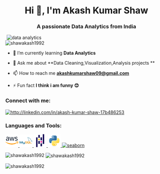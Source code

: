 
<h1 align="center">Hi 👋, I'm Akash Kumar Shaw</h1>
<h3 align="center">A passionate Data Analytics from India</h3>
<img align="right" alt="data analytics" width="500" src="https://user-images.githubusercontent.com/55389276/140866485-8fb1c876-9a8f-4d6a-98dc-08c4981eaf70.gif">
<p align="left"> <img src="https://komarev.com/ghpvc/?username=shawakash1992&label=Profile%20views&color=0e75b6&style=flat" alt="shawakash1992" /> </p>

- 🌱 I’m currently learning **Data Analytics**

- 💬 Ask me about **Data Cleaning,Visualization,Analysis projects **

- 📫 How to reach me **akashkumarshaw09@gmail.com**

- ⚡ Fun fact **I think i am funny 😊**

<h3 align="left">Connect with me:</h3>
<p align="left">
<a href="https://linkedin.com/in/http://linkedin.com/in/akash-kumar-shaw-17b486253" target="blank"><img align="center" src="https://raw.githubusercontent.com/rahuldkjain/github-profile-readme-generator/master/src/images/icons/Social/linked-in-alt.svg" alt="http://linkedin.com/in/akash-kumar-shaw-17b486253" height="30" width="40" /></a>
</p>

<h3 align="left">Languages and Tools:</h3>
<p align="left"> <a href="https://aws.amazon.com" target="_blank" rel="noreferrer"> <img src="https://raw.githubusercontent.com/devicons/devicon/master/icons/amazonwebservices/amazonwebservices-original-wordmark.svg" alt="aws" width="40" height="40"/> </a> <a href="https://www.mysql.com/" target="_blank" rel="noreferrer"> <img src="https://raw.githubusercontent.com/devicons/devicon/master/icons/mysql/mysql-original-wordmark.svg" alt="mysql" width="40" height="40"/> </a> <a href="https://pandas.pydata.org/" target="_blank" rel="noreferrer"> <img src="https://raw.githubusercontent.com/devicons/devicon/2ae2a900d2f041da66e950e4d48052658d850630/icons/pandas/pandas-original.svg" alt="pandas" width="40" height="40"/> </a> <a href="https://www.python.org" target="_blank" rel="noreferrer"> <img src="https://raw.githubusercontent.com/devicons/devicon/master/icons/python/python-original.svg" alt="python" width="40" height="40"/> </a> <a href="https://seaborn.pydata.org/" target="_blank" rel="noreferrer"> <img src="https://seaborn.pydata.org/_images/logo-mark-lightbg.svg" alt="seaborn" width="40" height="40"/> </a> </p>

<p><img align="left" src="https://github-readme-stats.vercel.app/api/top-langs?username=shawakash1992&show_icons=true&locale=en&layout=compact" alt="shawakash1992" /></p>

<p>&nbsp;<img align="center" src="https://github-readme-stats.vercel.app/api?username=shawakash1992&show_icons=true&locale=en" alt="shawakash1992" /></p>

<p><img align="center" src="https://github-readme-streak-stats.herokuapp.com/?user=shawakash1992&" alt="shawakash1992" /></p>

